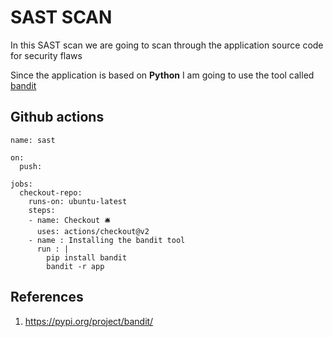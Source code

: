 # SAST SCAN

In this SAST scan we are going to scan through the application source code for security flaws

Since the application is based on **Python** I am going to use the tool called [bandit](https://pypi.org/project/bandit/)

## Github actions

```
name: sast 

on:
  push:

jobs:
  checkout-repo:
    runs-on: ubuntu-latest
    steps:
    - name: Checkout 🛎️
      uses: actions/checkout@v2
    - name : Installing the bandit tool
      run : |
        pip install bandit
        bandit -r app 
```


## References

1. https://pypi.org/project/bandit/